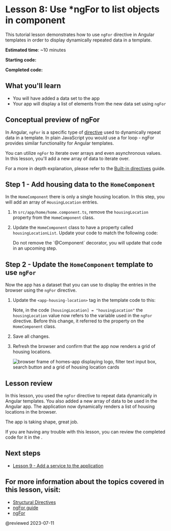 # Lesson 8: Use *ngFor to list objects in component
This tutorial lesson demonstrates how to use `ngFor` directive in Angular templates in order to display dynamically repeated data in a template.

**Estimated time**: ~10 minutes

**Starting code:** <live-example name="first-app-lesson-07"></live-example>

**Completed code:** <live-example name="first-app-lesson-08"></live-example>

## What you'll learn
* You will have added a data set to the app
* Your app will display a list of elements from the new data set using `ngFor`

## Conceptual preview of ngFor
In Angular, `ngFor` is a specific type of [directive](guide/built-in-directives) used to dynamically repeat data in a template. In plain JavaScript you would use a for loop - ngFor provides similar functionality for Angular templates.

You can utilize `ngFor` to iterate over arrays and even asynchronous values. In this lesson, you'll add a new array of data to iterate over.

For a more in depth explanation, please refer to the [Built-in directives](guide/built-in-directives#ngFor) guide.

## Step 1 - Add housing data to the `HomeComponent`

In the `HomeComponent` there is only a single housing location. In this step, you will add an array of `HousingLocation` entries.

1.  In `src/app/home/home.component.ts`, remove the `housingLocation` property from the `HomeComponent` class.
1.  Update the `HomeComponent` class to have a property called `housingLocationList`. Update your code to match the following code:
    <code-example header="Add housingLocationList property" path="first-app-lesson-08/src/app/home/home.component.ts" region="housing-list-entries"></code-example>

    <div class="callout is-important">
      Do not remove the `@Component` decorator, you will update that code in an upcoming step.
    </div>

## Step 2 - Update the `HomeComponent` template to use `ngFor`
Now the app has a dataset that you can use to display the entries in the browser using the `ngFor` directive. 

1.  Update the `<app-housing-location>` tag in the template code to this:
    <code-example header="Add ngFor to HomeComponent template" path="first-app-lesson-08/src/app/home/home.component.ts" region="add-ngFor"></code-example>

    Note, in the code `[housingLocation] = "housingLocation"` the `housingLocation` value now refers to the variable used in the `ngFor` directive. Before this change, it referred to the property on the `HomeComponent` class.

1.  Save all changes.

1.  Refresh the browser and confirm that the app now renders a grid of housing locations.

    <section class="lightbox">
    <img alt="browser frame of homes-app displaying logo, filter text input box, search button and a grid of housing location cards" src="generated/images/guide/faa/homes-app-lesson-08-step-2.png">
    </section>

## Lesson review
In this lesson, you used the `ngFor` directive to repeat data dynamically in Angular templates. You also added a new array of data to be used in the Angular app. The application now dynamically renders a list of housing locations in the browser. 

The app is taking shape, great job.

If you are having any trouble with this lesson, you can review the completed code for it in the <live-example></live-example>.

## Next steps

* [Lesson 9 - Add a service to the application](tutorial/first-app/first-app-lesson-09)

## For more information about the topics covered in this lesson, visit:
* [Structural Directives](/guide/structural-directives)
* [ngFor guide](/guide/built-in-directives#ngFor)
* [ngFor](/api/common/NgFor)

@reviewed 2023-07-11